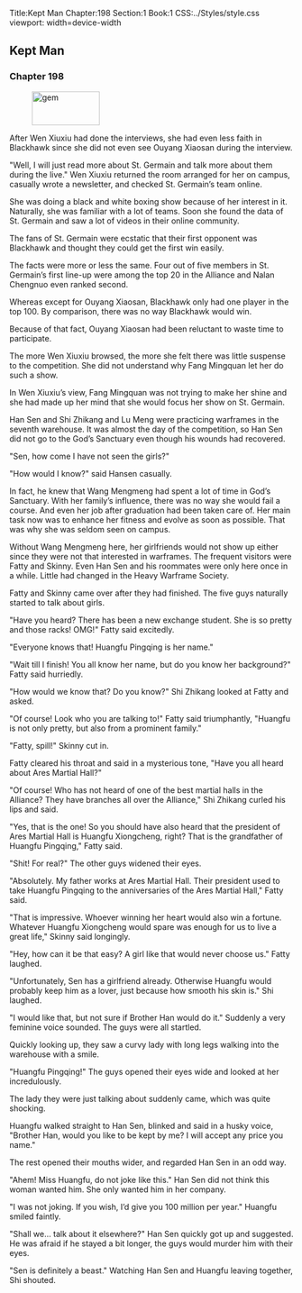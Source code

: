 Title:Kept Man 
Chapter:198 
Section:1 
Book:1 
CSS:../Styles/style.css 
viewport: width=device-width
  
## Kept Man
### Chapter 198
  
<figure>
	<img src="../Images/gem.gif" alt="gem" id="gem" width="120" height="60" />
</figure>
  

  
After Wen Xiuxiu had done the interviews, she had even less faith in Blackhawk since she did not even see Ouyang Xiaosan during the interview.

"Well, I will just read more about St. Germain and talk more about them during the live." Wen Xiuxiu returned the room arranged for her on campus, casually wrote a newsletter, and checked St. Germain’s team online.

She was doing a black and white boxing show because of her interest in it. Naturally, she was familiar with a lot of teams. Soon she found the data of St. Germain and saw a lot of videos in their online community.

The fans of St. Germain were ecstatic that their first opponent was Blackhawk and thought they could get the first win easily.

The facts were more or less the same. Four out of five members in St. Germain’s first line-up were among the top 20 in the Alliance and Nalan Chengnuo even ranked second.

Whereas except for Ouyang Xiaosan, Blackhawk only had one player in the top 100. By comparison, there was no way Blackhawk would win.

Because of that fact, Ouyang Xiaosan had been reluctant to waste time to participate.

The more Wen Xiuxiu browsed, the more she felt there was little suspense to the competition. She did not understand why Fang Mingquan let her do such a show.

In Wen Xiuxiu’s view, Fang Mingquan was not trying to make her shine and she had made up her mind that she would focus her show on St. Germain.

Han Sen and Shi Zhikang and Lu Meng were practicing warframes in the seventh warehouse. It was almost the day of the competition, so Han Sen did not go to the God’s Sanctuary even though his wounds had recovered.

"Sen, how come I have not seen the girls?"

"How would I know?" said Hansen casually.

In fact, he knew that Wang Mengmeng had spent a lot of time in God’s Sanctuary. With her family’s influence, there was no way she would fail a course. And even her job after graduation had been taken care of. Her main task now was to enhance her fitness and evolve as soon as possible. That was why she was seldom seen on campus.

Without Wang Mengmeng here, her girlfriends would not show up either since they were not that interested in warframes. The frequent visitors were Fatty and Skinny. Even Han Sen and his roommates were only here once in a while. Little had changed in the Heavy Warframe Society.

Fatty and Skinny came over after they had finished. The five guys naturally started to talk about girls.

"Have you heard? There has been a new exchange student. She is so pretty and those racks! OMG!" Fatty said excitedly.

"Everyone knows that! Huangfu Pingqing is her name."

"Wait till I finish! You all know her name, but do you know her background?" Fatty said hurriedly.

"How would we know that? Do you know?" Shi Zhikang looked at Fatty and asked.

"Of course! Look who you are talking to!" Fatty said triumphantly, "Huangfu is not only pretty, but also from a prominent family."

"Fatty, spill!" Skinny cut in.

Fatty cleared his throat and said in a mysterious tone, "Have you all heard about Ares Martial Hall?"

"Of course! Who has not heard of one of the best martial halls in the Alliance? They have branches all over the Alliance," Shi Zhikang curled his lips and said.

"Yes, that is the one! So you should have also heard that the president of Ares Martial Hall is Huangfu Xiongcheng, right? That is the grandfather of Huangfu Pingqing," Fatty said.

"Shit! For real?" The other guys widened their eyes.

"Absolutely. My father works at Ares Martial Hall. Their president used to take Huangfu Pingqing to the anniversaries of the Ares Martial Hall," Fatty said.

"That is impressive. Whoever winning her heart would also win a fortune. Whatever Huangfu Xiongcheng would spare was enough for us to live a great life," Skinny said longingly.

"Hey, how can it be that easy? A girl like that would never choose us." Fatty laughed.

"Unfortunately, Sen has a girlfriend already. Otherwise Huangfu would probably keep him as a lover, just because how smooth his skin is." Shi laughed.

"I would like that, but not sure if Brother Han would do it." Suddenly a very feminine voice sounded. The guys were all startled.

Quickly looking up, they saw a curvy lady with long legs walking into the warehouse with a smile.

"Huangfu Pingqing!" The guys opened their eyes wide and looked at her incredulously.

The lady they were just talking about suddenly came, which was quite shocking.

Huangfu walked straight to Han Sen, blinked and said in a husky voice, "Brother Han, would you like to be kept by me? I will accept any price you name."

The rest opened their mouths wider, and regarded Han Sen in an odd way.

"Ahem! Miss Huangfu, do not joke like this." Han Sen did not think this woman wanted him. She only wanted him in her company.

"I was not joking. If you wish, I’d give you 100 million per year." Huangfu smiled faintly.

"Shall we… talk about it elsewhere?" Han Sen quickly got up and suggested. He was afraid if he stayed a bit longer, the guys would murder him with their eyes.

"Sen is definitely a beast." Watching Han Sen and Huangfu leaving together, Shi shouted.